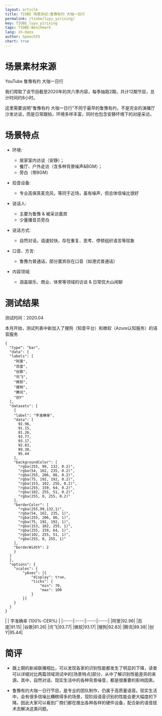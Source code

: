 ```yaml
---
layout: article
title: TIOBE 场景测试:鲁豫有约 大咖一日行
permalink: /tiobe/luyu_yirixing/
key: TIOBE_luyu_yirixing
tags: TIOBE-Benchmark
lang: zh-Hans
author: SpeechIO
chart: true
---
```


# 场景素材来源
YouTube 鲁豫有约 大咖一日行

我们爬取了该节目截至2020年的共六季内容，每季抽取2期，共计12期节目，总计时间约8小时。

这里需要说明"鲁豫有约 大咖一日行"不同于最早的鲁豫有约，不是完全的演播厅沙发访谈，而是日常跟拍，环境多样丰富，同时也包含安静环境下的对座采访。

# 场景特点
* 环境:
    * 居家室内访谈（安静）；
    * 餐厅、户外走访（含多种背景噪声&BGM）；
    * 旁白（带BGM）

* 拾音设备:
    * 专业高保真麦克风，等同于近场，虽有噪声，但总体信噪比很好

* 说话人:
    * 主要为鲁豫 & 被采访嘉宾
    * 少量播音员旁白

* 说话方式:
    * 自然对话，语速较快，存在重复、思考、停顿组织语言等现象

* 口音、方言:
    * 鲁豫为普通话，部分嘉宾存在口音（如港式普通话）

* 内容领域:
    * 涵盖娱乐、商业、体育等领域的访谈 & 日常侃大山闲聊

# 测试结果
测试时间：2020.04

本月开始，测试列表中新加入了搜狗（知音平台）和微软（Azure认知服务）的语音服务

```chart
{
  "type": "bar",
  "data": {
  "labels": [
    "阿里",
    "百度",
    "谷歌",
    "讯飞",
    "微软",
    "搜狗",
    "腾讯",
    "创Y"
  ],
  "datasets": [
    {
    "label": "字准确率",
    "data": [
      92.96,
      91.15,
      81.26,
      93.77,
      93.17,
      92.83,
      89.38,
      95.44
    ],
    "backgroundColor": [
      "rgba(255, 99, 132, 0.2)",
      "rgba(54, 162, 235, 0.2)",
      "rgba(255, 206, 86, 0.2)",
      "rgba(75, 192, 192, 0.2)",
      "rgba(153, 102, 255, 0.2)",
      "rgba(255, 159, 64, 0.2)",
      "rgba(102, 255, 51, 0.2)",
      "rgba(255, 0, 255, 0.2)"
    ],
    "borderColor": [
      "rgba(255,99,132,1)",
      "rgba(54, 162, 235, 1)",
      "rgba(255, 206, 86, 1)",
      "rgba(75, 192, 192, 1)",
      "rgba(153, 102, 255, 1)",
      "rgba(255, 159, 64, 1)",
      "rgba(102, 255, 51, 1)",
      "rgba(255, 0, 255, 1)"
    ],
    "borderWidth": 2
    }
  ]
  },
  "options": {
    "scales": {
        "yAxes": [{
            "display": true,
            "ticks": {
                "min": 70,
                "max": 100
            }
        }]
    }
  }
}
```


|    | 字准确率 (100%-CER%)  | 
|:----:|:----:|:----:|:----:|
|阿里|92.96|
|百度|91.15|
|谷歌|81.26|
|讯飞|93.77|
|微软|93.17|
|搜狗|92.83|
|腾讯|89.38|
|创Y|95.44|

# 简评
* 跟上期的新闻联播相比，可以发现各家的识别性能都发生了明显的下降，读者可以详细对比两篇领域测试中的[场景特点]部分，从中了解识别性能差异的来源。其中，自然对话、现实生活中的各种背景噪音，都是很重要的影响因素。

* 鲁豫有约大咖一日行节目，是专业的团队制作，仍属于高质量语音。现实生活中，会有很多信噪比糟糕得多的场景，现阶段语音识别的性能会更大幅度的下降。因此大家可以看到厂商们都在推出各种各样的硬件设备，配合新的语音技术去解决这类问题。